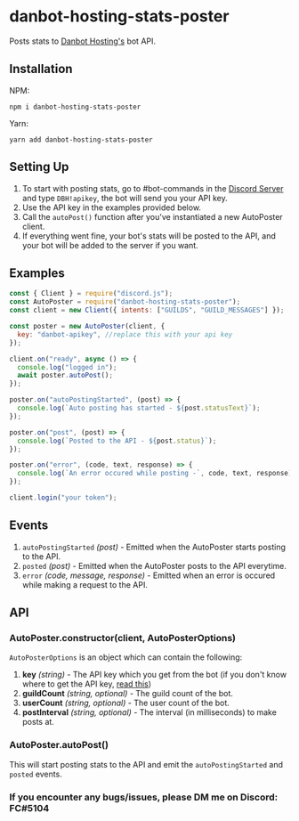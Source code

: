 # danbot-hosting-stats-poster

Posts stats to [Danbot Hosting's](https://danbot.host) bot API.

## Installation

NPM:

```
npm i danbot-hosting-stats-poster
```

Yarn:

```
yarn add danbot-hosting-stats-poster
```

## Setting Up

1. To start with posting stats, go to #bot-commands in the [Discord Server](https://discord.com/invite/dbh) and type `DBH!apikey`, the bot will send you your API key.
2. Use the API key in the examples provided below.
3. Call the `autoPost()` function after you've instantiated a new AutoPoster client.
4. If everything went fine, your bot's stats will be posted to the API, and your bot will be added to the server if you want.

## Examples

```js
const { Client } = require("discord.js");
const AutoPoster = require("danbot-hosting-stats-poster");
const client = new Client({ intents: ["GUILDS", "GUILD_MESSAGES"] });

const poster = new AutoPoster(client, {
  key: "danbot-apikey", //replace this with your api key
});

client.on("ready", async () => {
  console.log("logged in");
  await poster.autoPost();
});

poster.on("autoPostingStarted", (post) => {
  console.log(`Auto posting has started - ${post.statusText}`);
});

poster.on("post", (post) => {
  console.log(`Posted to the API - ${post.status}`);
});

poster.on("error", (code, text, response) => {
  console.log(`An error occured while posting -`, code, text, response);
});

client.login("your token");
```

## Events

1. `autoPostingStarted` _(post)_ - Emitted when the AutoPoster starts posting to the API.
2. `posted` _(post)_ - Emitted when the AutoPoster posts to the API everytime.
3. `error` _(code, message, response)_ - Emitted when an error is occured while making a request to the API.

## API

### AutoPoster.constructor(client, AutoPosterOptions)

`AutoPosterOptions` is an object which can contain the following:

1. **key** _(string)_ - The API key which you get from the bot (if you don't know where to get the API key, [read this](https://npmjs.com/danbot-hosting-stats-poster#settingup))
2. **guildCount** _(string, optional)_ - The guild count of the bot.
3. **userCount** _(string, optional)_ - The user count of the bot.
4. **postInterval** _(string, optional)_ - The interval (in milliseconds) to make posts at.

### AutoPoster.autoPost()

This will start posting stats to the API and emit the `autoPostingStarted` and `posted` events.

### If you encounter any bugs/issues, please DM me on Discord: FC#5104
